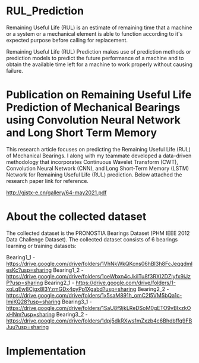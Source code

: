 # RUL_Prediction
Remaining Useful Life (RUL) is an estimate of remaining time that a machine or a system or a mechanical element is able to function according to it's expected purpose before calling for replacement.

Remaining Useful Life (RUL) Prediction makes use of prediction methods or prediction models to predict the future performance of a machine and to obtain the available time left for a machine to work properly without causing failure.

# Publication on Remaining Useful Life Prediction of Mechanical Bearings using Convolution Neural Network and Long Short Term Memory
This research article focuses on predicting the Remaining Useful Life (RUL) of Mechanical Bearings. I along with my teammate developed a data-driven methodology that incorporates Continuous Wavelet Transform (CWT), Convolution Neural Network (CNN), and Long Short-Term Memory (LSTM) Network for Remaining Useful Life (RUL) prediction. Below attached the research paper link for reference.

http://gjstx-e.cn/gallery/64-may2021.pdf

# About the collected dataset
The collected dataset is the PRONOSTIA Bearings Dataset (PHM IEEE 2012 Data Challenge Dataset). The collected dataset consists of 6 bearings learning or training datasets:

Bearing1_1 - https://drive.google.com/drive/folders/1VhNkWkQKcns06hBI3h8FcJeqqdmIesKc?usp=sharing
Bearing1_2 - https://drive.google.com/drive/folders/1oeWbxn4cJkilTu8f3RXI2DZlyfx9iJzP?usp=sharing
Bearing2_1 - https://drive.google.com/drive/folders/1-xqLqEw8Cjgx8l3YzmGDx4pyPp1Xgabd?usp=sharing
Bearing2_2 - https://drive.google.com/drive/folders/1x5saM891h_omC2I5VM5bQa1c-ImiKQ28?usp=sharing
Bearing3_1 - https://drive.google.com/drive/folders/1SaU8f9jkLReDSoM0gETO9vBIxzkOxHNm?usp=sharing
Bearing3_2 - https://drive.google.com/drive/folders/1dpj5dkRXws1mZxzb4c6Bhdbffq9FBJuu?usp=sharing

# Implementation

